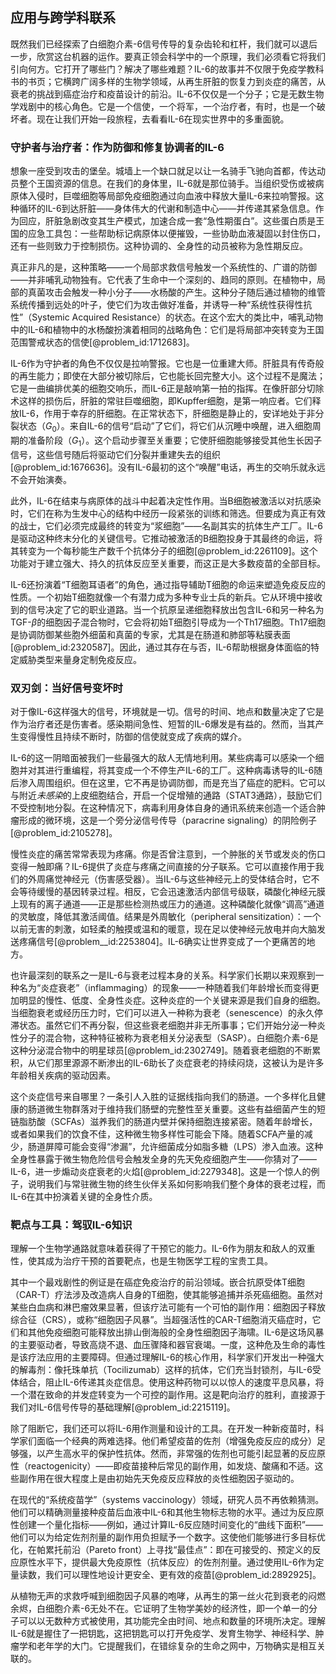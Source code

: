 ## 应用与跨学科联系

既然我们已经探索了白细胞介素-6信号传导的复杂齿轮和杠杆，我们就可以退后一步，欣赏这台机器的运作。要真正领会科学中的一个原理，我们必须看它将我们引向何方。它打开了哪些门？解决了哪些难题？IL-6的故事并不仅限于免疫学教科书的书页；它横跨广阔多样的生物学领域，从再生肝脏的恢复力到炎症的痛苦，从衰老的挑战到癌症治疗和疫苗设计的前沿。IL-6不仅仅是一个分子；它是无数生物学戏剧中的核心角色。它是一个信使，一个将军，一个治疗者，有时，也是一个破坏者。现在让我们开始一段旅程，去看看IL-6在现实世界中的多重面貌。

### 守护者与治疗者：作为防御和修复协调者的IL-6

想象一座受到攻击的堡垒。城墙上一个缺口就足以让一名骑手飞驰向首都，传达动员整个王国资源的信息。在我们的身体里，IL-6就是那位骑手。当组织受伤或被病原体入侵时，巨噬细胞等局部免疫细胞通过向血液中释放大量IL-6来拉响警报。这种循环的IL-6到达肝脏——身体伟大的代谢和制造中心——并传递其紧急信息。作为回应，肝脏急剧改变其生产模式，加速合成一套“急性期蛋白”。这些蛋白质是王国的应急工具包：一些帮助标记病原体以便摧毁，一些协助血液凝固以封住伤口，还有一些则致力于控制损伤。这种协调的、全身性的动员被称为急性期反应。

真正非凡的是，这种策略——一个局部求救信号触发一个系统性的、广谱的防御——并非哺乳动物独有。它代表了生命中一个深刻的、趋同的原则。在植物中，局部的真菌攻击会触发一种小分子——水杨酸的产生。这种分子随后通过植物的维管系统传播到远处的叶子，使它们为攻击做好准备，并诱导一种“系统性获得性抗性”（Systemic Acquired Resistance）的状态。在这个宏大的类比中，哺乳动物中的IL-6和植物中的水杨酸扮演着相同的战略角色：它们是将局部冲突转变为王国范围警戒状态的信使[@problem_id:1712683]。

IL-6作为守护者的角色不仅仅是拉响警报。它也是一位重建大师。肝脏具有传奇般的再生能力；即使在大部分被切除后，它也能长回完整大小。这个过程不是魔法；它是一曲编排优美的细胞交响乐，而IL-6正是敲响第一拍的指挥。在像肝部分切除术这样的损伤后，肝脏的常驻巨噬细胞，即Kupffer细胞，是第一响应者。它们释放IL-6，作用于幸存的肝细胞。在正常状态下，肝细胞是静止的，安详地处于非分裂状态（$G_0$）。来自IL-6的信号“启动”了它们，将它们从沉睡中唤醒，进入细胞周期的准备阶段（$G_1$）。这个启动步骤至关重要；它使肝细胞能够接受其他生长因子信号，这些信号随后将驱动它们分裂并重建失去的组织[@problem_id:1676636]。没有IL-6最初的这个“唤醒”电话，再生的交响乐就永远不会开始演奏。

此外，IL-6在结束与病原体的战斗中起着决定性作用。当B细胞被激活以对抗感染时，它们在称为生发中心的结构中经历一段紧张的训练和筛选。但要成为真正有效的战士，它们必须完成最终的转变为“浆细胞”——名副其实的抗体生产工厂。IL-6是驱动这种终末分化的关键信号。它推动被激活的B细胞投身于其最终的命运，将其转变为一个每秒能生产数千个抗体分子的细胞[@problem_id:2261109]。这个功能对于建立强大、持久的抗体反应至关重要，而这正是大多数疫苗的全部目标。

IL-6还扮演着“T细胞耳语者”的角色，通过指导辅助T细胞的命运来塑造免疫反应的性质。一个初始T细胞就像一个有潜力成为多种专业士兵的新兵。它从环境中接收到的信号决定了它的职业道路。当一个抗原呈递细胞释放出包含IL-6和另一种名为TGF-$\beta$的细胞因子混合物时，它会将初始T细胞引导成为一个Th17细胞。Th17细胞是协调防御某些胞外细菌和真菌的专家，尤其是在肠道和肺部等粘膜表面[@problem_id:2320587]。因此，通过其存在与否，IL-6帮助根据身体面临的特定威胁类型来量身定制免疫反应。

### 双刃剑：当好信号变坏时

对于像IL-6这样强大的信号，环境就是一切。信号的时间、地点和数量决定了它是作为治疗者还是伤害者。感染期间急性、短暂的IL-6爆发是有益的。然而，当其产生变得慢性且持续不断时，防御的信使就变成了疾病的媒介。

IL-6的这一阴暗面被我们一些最强大的敌人无情地利用。某些病毒可以感染一个细胞并对其进行重编程，将其变成一个不停生产IL-6的工厂。这种病毒诱导的IL-6随后渗入周围组织。但在这里，它不再是协调防御，而是充当了癌症的肥料。它可以与附近*未感染*的上皮细胞结合，开启一个促增殖的通路（STAT3通路），鼓励它们不受控制地分裂。在这种情况下，病毒利用身体自身的通讯系统来创造一个适合肿瘤形成的微环境，这是一个旁分泌信号传导（paracrine signaling）的阴险例子[@problem_id:2105278]。

慢性炎症的痛苦常常表现为疼痛。你是否曾注意到，一个肿胀的关节或发炎的伤口变得一触即痛？IL-6提供了炎症与疼痛之间直接的分子联系。它可以直接作用于我们的外周痛觉神经元（伤害感受器）。当IL-6与这些神经元上的受体结合时，它不会等待缓慢的基因转录过程。相反，它会迅速激活内部信号级联，磷酸化神经元膜上现有的离子通道——正是那些检测热或压力的通道。这种磷酸化就像“调高”通道的灵敏度，降低其激活阈值。结果是外周敏化（peripheral sensitization）：一个以前无害的刺激，如轻柔的触摸或温和的暖意，现在足以使神经元放电并向大脑发送疼痛信号[@problem__id:2253804]。IL-6确实让世界变成了一个更痛苦的地方。

也许最深刻的联系之一是IL-6与衰老过程本身的关系。科学家们长期以来观察到一种名为“炎症衰老”（inflammaging）的现象——一种随着我们年龄增长而变得更加明显的慢性、低度、全身性炎症。这种炎症的一个关键来源是我们自身的细胞。当细胞衰老或经历压力时，它们可以进入一种称为衰老（senescence）的永久停滞状态。虽然它们不再分裂，但这些衰老细胞并非无所事事；它们开始分泌一种炎性分子的混合物，这种特征被称为衰老相关分泌表型（SASP）。白细胞介素-6是这种分泌混合物中的明星球员[@problem_id:2302749]。随着衰老细胞的不断累积，从它们那里源源不断渗出的IL-6助长了炎症衰老的持续闷烧，这被认为是许多年龄相关疾病的驱动因素。

这个炎症信号来自哪里？一条引人入胜的证据线指向我们的肠道。一个多样化且健康的肠道微生物群落对于维持我们肠壁的完整性至关重要。这些有益细菌产生的短链脂肪酸（SCFAs）滋养我们的肠道内壁并保持细胞连接紧密。随着年龄增长，或者如果我们的饮食不佳，这种微生物多样性可能会下降。随着SCFA产量的减少，肠道屏障可能会变得“渗漏”，允许细菌成分如脂多糖（LPS）渗入血液。这种全身性暴露于微生物危险信号会触发全身的先天免疫细胞产生——你猜对了——IL-6，进一步煽动炎症衰老的火焰[@problem_id:2279348]。这是一个惊人的例子，说明我们与常驻微生物的终生伙伴关系如何影响我们整个身体的衰老过程，而IL-6在其中扮演着关键的全身性介质。

### 靶点与工具：驾驭IL-6知识

理解一个生物学通路就意味着获得了干预它的能力。IL-6作为朋友和敌人的双重性，使其成为治疗干预的首要靶点，也是生物医学工程的宝贵工具。

其中一个最戏剧性的例证是在癌症免疫治疗的前沿领域。嵌合抗原受体T细胞（CAR-T）疗法涉及改造病人自身的T细胞，使其能够追捕并杀死癌细胞。虽然对某些白血病和淋巴瘤效果显著，但该疗法可能有一个可怕的副作用：细胞因子释放综合征（CRS），或称“细胞因子风暴”。当超强活性的CAR-T细胞消灭癌症时，它们和其他免疫细胞可能释放出排山倒海般的全身性细胞因子海啸。IL-6是这场风暴的主要驱动者，导致高烧不退、血压骤降和器官衰竭。一度，这种危及生命的毒性是该疗法应用的主要障碍。但通过理解IL-6的核心作用，科学家们开发出一种强大的解毒剂：像托珠单抗（Tocilizumab）这样的抗体，它们充当封锁剂，与IL-6受体结合，阻止IL-6传递其炎症信息。使用这种药物可以以惊人的速度平息风暴，将一个潜在致命的并发症转变为一个可控的副作用。这是靶向治疗的胜利，直接源于我们对IL-6信号传导的基础理解[@problem_id:2215119]。

除了阻断它，我们还可以将IL-6用作测量和设计的工具。在开发一种新疫苗时，科学家们面临一个经典的两难选择。他们希望疫苗的佐剂（增强免疫反应的成分）足够强，以产生高水平的保护性抗体。然而，非常强的佐剂也可能引起显著的反应原性（reactogenicity）——即疫苗接种后常见的副作用，如发烧、酸痛和不适。这些副作用在很大程度上是由初始先天免疫反应释放的炎性细胞因子驱动的。

在现代的“系统疫苗学”（systems vaccinology）领域，研究人员不再依赖猜测。他们可以精确测量接种疫苗后血液中IL-6和其他生物标志物的水平。通过为反应原性创建一个量化指标——例如，通过计算IL-6反应随时间变化的“曲线下面积”——他们可以为给定佐剂剂量的副作用负担赋予一个数字。这使他们能够进行多目标优化，在帕累托前沿（Pareto front）上寻找“最佳点”：即在可接受的、预定义的反应原性水平下，提供最大免疫原性（抗体反应）的佐剂剂量。通过使用IL-6作为定量读数，我们可以理性地设计更安全、更有效的疫苗[@problem_id:2892925]。

从植物无声的求救呼喊到细胞因子风暴的咆哮，从再生的第一丝火花到衰老的闷燃余烬，白细胞介素-6无处不在。它证明了生物学美妙的经济性，即一个单一的分子可以以无数种方式被使用，其功能完全由时间、地点和数量的环境所决定。理解IL-6就是握住了一把钥匙，这把钥匙可以打开免疫学、发育生物学、神经科学、肿瘤学和老年学的大门。它提醒我们，在错综复杂的生命之网中，万物确实是相互关联的。